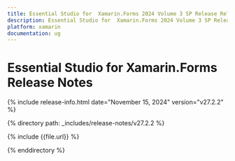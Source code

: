 ```yaml
---
title: Essential Studio for  Xamarin.Forms 2024 Volume 3 SP Release Release Notes  
description: Essential Studio for  Xamarin.Forms 2024 Volume 3 SP Release Release Notes  
platform: xamarin
documentation: ug
---
```


# Essential Studio for  Xamarin.Forms  Release Notes  

{% include release-info.html date="November 15, 2024"  version="v27.2.2" %} 

{% directory path: _includes/release-notes/v27.2.2 %}

{% include {{file.url}} %}

{% enddirectory %}